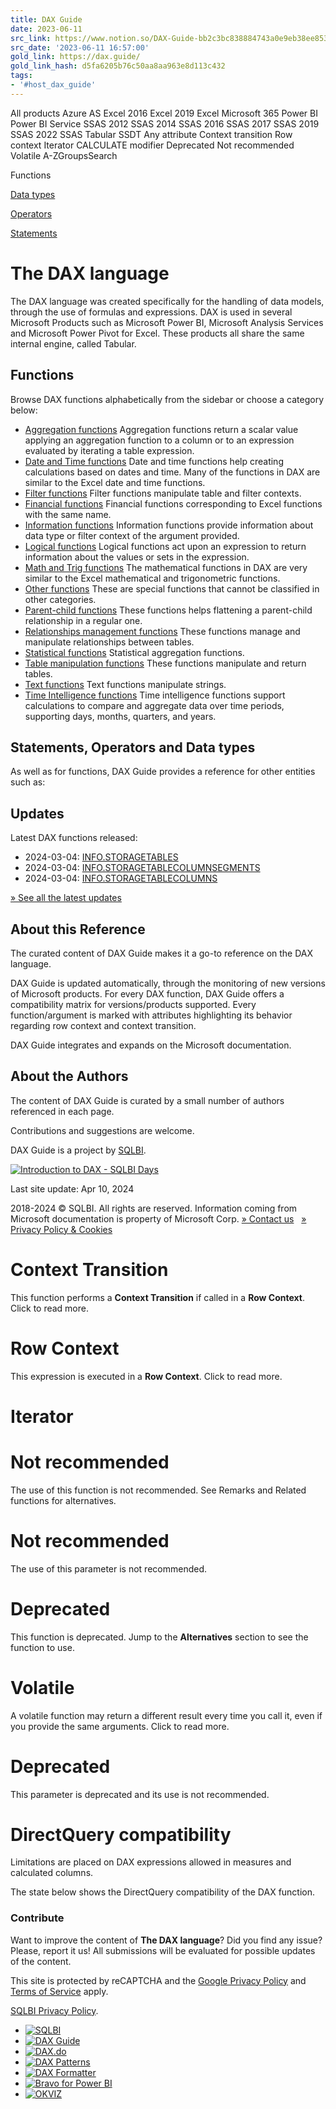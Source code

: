 ```yaml
---
title: DAX Guide
date: 2023-06-11
src_link: https://www.notion.so/DAX-Guide-bb2c3bc838884743a0e9eb38ee853821
src_date: '2023-06-11 16:57:00'
gold_link: https://dax.guide/
gold_link_hash: d5fa6205b76c50aa8aa963e8d113c432
tags:
- '#host_dax_guide'
---
```




All products
Azure AS
Excel 2016
Excel 2019
Excel Microsoft 365
Power BI
Power BI Service
SSAS 2012
SSAS 2014
SSAS 2016
SSAS 2017
SSAS 2019
SSAS 2022
SSAS Tabular
SSDT
Any attribute
Context transition
Row context
Iterator
CALCULATE modifier
Deprecated
Not recommended
Volatile
A-ZGroupsSearch

Functions
  

[Data types](https://dax.guide/datatypes/)
  

[Operators](https://dax.guide/operators/)
  

[Statements](https://dax.guide/statements/)



**The DAX language**
====================



 The DAX language was created specifically for the handling of data models, through the use of formulas and expressions. DAX is used in several Microsoft Products such as Microsoft Power BI, Microsoft Analysis Services and Microsoft Power Pivot for Excel. These products all share the same internal engine, called Tabular. 
 

Functions
---------


Browse DAX functions alphabetically from the sidebar or choose a category below:


* [Aggregation functions](https://dax.guide/functions/aggregation/)
Aggregation functions return a scalar value applying an aggregation function to a column or to an expression evaluated by iterating a table expression.
* [Date and Time functions](https://dax.guide/functions/date-time/)
Date and time functions help creating calculations based on dates and time. Many of the functions in DAX are similar to the Excel date and time functions.
* [Filter functions](https://dax.guide/functions/filter/)
Filter functions manipulate table and filter contexts.
* [Financial functions](https://dax.guide/functions/financial/)
Financial functions corresponding to Excel functions with the same name.
* [Information functions](https://dax.guide/functions/information/)
Information functions provide information about data type or filter context of the argument provided.
* [Logical functions](https://dax.guide/functions/logical/)
Logical functions act upon an expression to return information about the values or sets in the expression.
* [Math and Trig functions](https://dax.guide/functions/math-trig/)
The mathematical functions in DAX are very similar to the Excel mathematical and trigonometric functions.
* [Other functions](https://dax.guide/functions/other/)
These are special functions that cannot be classified in other categories.
* [Parent-child functions](https://dax.guide/functions/parent-child/)
These functions helps flattening a parent-child relationship in a regular one.
* [Relationships management functions](https://dax.guide/functions/relationships-management/)
These functions manage and manipulate relationships between tables.
* [Statistical functions](https://dax.guide/functions/statistical/)
Statistical aggregation functions.
* [Table manipulation functions](https://dax.guide/functions/table-manipulation/)
These functions manipulate and return tables.
* [Text functions](https://dax.guide/functions/text/)
Text functions manipulate strings.
* [Time Intelligence functions](https://dax.guide/functions/time-intelligence/)
Time intelligence functions support calculations to compare and aggregate data over time periods, supporting days, months, quarters, and years.




Statements, Operators and Data types
------------------------------------


As well as for functions, DAX Guide provides a reference for other entities such as:



Updates
-------


Latest DAX functions released:


* 2024-03-04: [INFO.STORAGETABLES](https://dax.guide/info-storagetables/)
* 2024-03-04: [INFO.STORAGETABLECOLUMNSEGMENTS](https://dax.guide/info-storagetablecolumnsegments/)
* 2024-03-04: [INFO.STORAGETABLECOLUMNS](https://dax.guide/info-storagetablecolumns/)



[» See all the latest updates](https://dax.guide/changelog/)




About this Reference
--------------------


The curated content of DAX Guide makes it a go-to reference on the DAX language.


DAX Guide is updated automatically, through the monitoring of new versions of Microsoft products. For every DAX function, DAX Guide offers a compatibility matrix for versions/products supported. Every function/argument is marked with attributes highlighting its behavior regarding row context and context transition.


DAX Guide integrates and expands on the Microsoft documentation.




About the Authors
-----------------


The content of DAX Guide is curated by a small number of authors referenced in each page.


Contributions and suggestions are welcome.


  
DAX Guide is a project by [SQLBI](https://www.sqlbi.com/).



[![](https://www.sqlbi.com/wp-content/uploads/sqlbi-days-intro-58090.png "Introduction to DAX - SQLBI Days")](https://www.sqlbi.com/training/sqlbi-days/?aff=intro-to-dax-promo)

Last site update: Apr 10, 2024




 2018-2024 © SQLBI. All rights are reserved. Information coming from Microsoft documentation is property of Microsoft Corp. [» Contact us](mailto:info@sqlbi.com?subject=DAX%20Guide)   [» Privacy Policy & Cookies](https://dax.guide/privacy/)





Context Transition
==================



 This function performs a **Context Transition** if called in a **Row Context**. Click to read more.
 




Row Context
===========



 This expression is executed in a **Row Context**. Click to read more.
 




Iterator
========








Not recommended
===============



 The use of this function is not recommended. See Remarks and Related functions for alternatives.
 




Not recommended
===============



 The use of this parameter is not recommended.
 




Deprecated
==========



 This function is deprecated. Jump to the **Alternatives** section to see the function to use.
 




Volatile
========



 A volatile function may return a different result every time you call it, even if you provide the same arguments. Click to read more.
 




Deprecated
==========



 This parameter is deprecated and its use is not recommended. 
 




DirectQuery compatibility
=========================



 Limitations are placed on DAX expressions allowed in measures and calculated columns.  

 The state below shows the DirectQuery compatibility of the DAX function.
 





### Contribute


Want to improve the content of **The DAX language**? Did you find any issue?  
 Please, report it us! All submissions will be evaluated for possible updates of the content.



  


 This site is protected by reCAPTCHA and the 
 [Google Privacy Policy](https://policies.google.com/privacy) and
 [Terms of Service](https://policies.google.com/terms) apply.
 
[SQLBI Privacy Policy](https://dax.guide/privacy/).





* [![](https://dax.guide/wp-content/themes/network/sqlbi-invert.svg "SQLBI")](https://www.sqlbi.com/)
* [![](https://dax.guide/wp-content/themes/network/daxguide-v-invert.svg "DAX Guide")](https://dax.guide/)
* [![](https://dax.guide/wp-content/themes/network/dax-do-invert.svg "DAX.do")](https://dax.do/)
* [![](https://dax.guide/wp-content/themes/network/daxpatterns-invert.svg "DAX Patterns")](https://www.daxpatterns.com/)
* [![](https://dax.guide/wp-content/themes/network/daxformatter-invert.svg "DAX Formatter")](https://www.daxformatter.com/)
* [![](https://dax.guide/wp-content/themes/network/bravo-invert.svg "Bravo for Power BI")](https://bravo.bi)
* [![](https://dax.guide/wp-content/themes/network/okviz-invert.svg "OKVIZ")](https://okviz.com/)